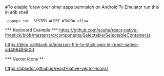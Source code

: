 
#To enable 'draw over other apps permision on Android Tv Emulator run this in adb shell

<code> appops set <package name> SYSTEM_ALERT_WINDOW allow </code>



*** Keyboard Example ***
https://github.com/souhe/react-native-firestick/blob/master/src/components/Selectable/SelectableContainer.js


https://blog.callstack.io/amazon-fire-tv-stick-app-in-react-native-ad49648550d


*** Vector Icons **

https://oblador.github.io/react-native-vector-icons/
